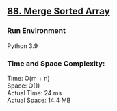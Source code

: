 ## [88. Merge Sorted Array](https://leetcode.com/problems/merge-sorted-array/)

### Run Environment
Python 3.9

### Time and Space Complexity:
Time: O(m + n)  
Space: O(1)  
Actual Time: 24 ms  
Actual Space: 14.4 MB
